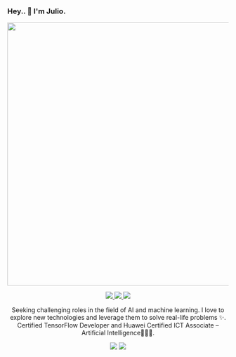 ### Hey.. 👋 I'm Julio.

<p align="center">
  <img width="600" src="https://media4.giphy.com/media/v1.Y2lkPTc5MGI3NjExdDZrOHIzZjd2bGVuNGpwMXhuYXF3aW0wNDRoNmRlZWMybGk1d2U5YyZlcD12MV9pbnRlcm5hbF9naWZfYnlfaWQmY3Q9Zw/5lWtoCrjLeqSUyUzPJ/giphy.gif">
</p>

<p align="center">
 
<a href="https://www.linkedin.com/in/julio-fachrel/">
<img src="https://img.shields.io/badge/-LinkedIn-blue?logo=linkedin&logoColor=white&style=plastic&logoWidth=30">
</a>
<a href="juliofachrel@gmail.com">
<img src="https://img.shields.io/badge/-Mail-red?logo=google&logoColor=white&style=plastic&logoWidth=30">
</a>
<a href="https://www.linkedin.com/in/julio-fachrel">
<img src="https://img.shields.io/badge/-RPubs-blue?logo=r&logoColor=white&style=plastic&logoWidth=30">
</a>


</p>

<p align="center">
  Seeking challenging roles in the field of AI and machine learning. I love to explore new technologies and leverage them to solve real-life problems ✨. Certified TensorFlow Developer and Huawei Certified ICT Associate – Artificial Intelligence👨🏻‍💻.
</p>

<p align="center">
 
 <img src="https://badges.pufler.dev/visits/jfachrel/jfachrel"/> 
 <img src="https://badges.pufler.dev/repos/jfachrel"/>

</p>
